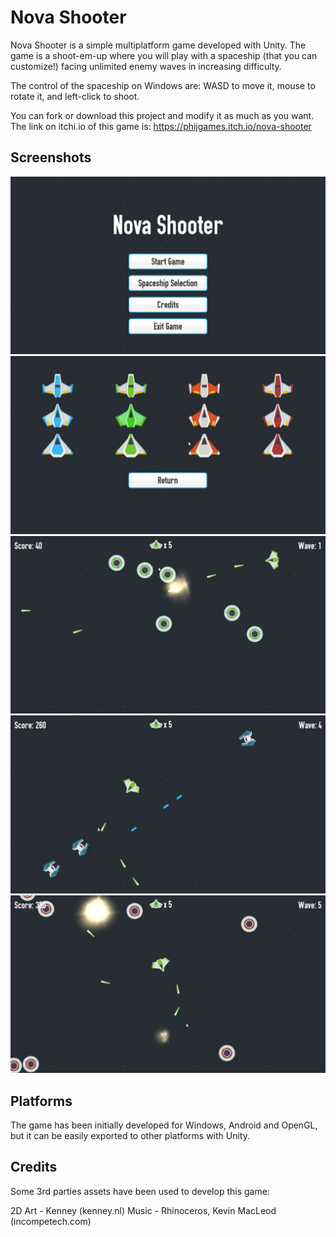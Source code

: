 # Nova Shooter

Nova Shooter is a simple multiplatform game developed with Unity. The game is a shoot-em-up where you will play with a 
spaceship (that you can customize!) facing unlimited enemy waves in increasing difficulty.

The control of the spaceship on Windows are: WASD to move it, mouse to rotate it, and left-click to shoot.

You can fork or download this project and modify it
as much as you want. The link on itchi.io of this game is: https://phijgames.itch.io/nova-shooter 

## Screenshots

![Screenshoot 1](Screenshots/Nova%20Shooter%2001.jpg?raw=true)
![Screenshoot 2](Screenshots/Nova%20Shooter%2002.jpg?raw=true)
![Screenshoot 3](Screenshots/Nova%20Shooter%2003.jpg?raw=true)
![Screenshoot 4](Screenshots/Nova%20Shooter%2004.jpg?raw=true)
![Screenshoot 5](Screenshots/Nova%20Shooter%2005.jpg?raw=true)

## Platforms

The game has been initially developed for Windows, Android and OpenGL, but it can be easily exported to other platforms with
Unity.

## Credits

Some 3rd parties assets have been used to develop this game:

2D Art - Kenney (kenney.nl)
Music - Rhinoceros, Kevin MacLeod (incompetech.com)